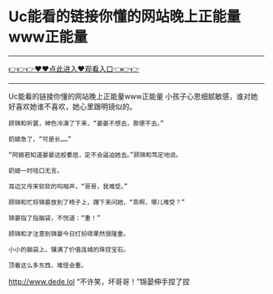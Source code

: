# Uc能看的链接你懂的网站晚上正能量www正能量

<hr/><a href="https://github.com/etdfr/piqi/issues/1">👉👉👉♥♥点此进入♥观看入口👈👉👉</a><hr/>

Uc能看的链接你懂的网站晚上正能量www正能量
小孩子心思细腻敏感，谁对她好喜欢她谁不喜欢，她心里跟明镜似的。

    顾锦和听罢，神色冷漠了下来，“晏晏不想去，那便不去。”

    奶娘急了，“可是长……”

    “阿娘若知道晏晏这般委屈，定不会逼迫她去。”顾锦和笃定地说。

    奶娘一时哑口无言。

    耳边又传来软软的呜咽声，“哥哥，我难受。”

    顾锦和忙将锦晏放到了椅子上，蹲下来问她，“乖啊，哪儿难受？”

    锦晏指了指脑袋，不悦道：“重！”

    顾锦和才注意到锦晏今日打扮得果然很隆重。

    小小的脑袋上，镶满了价值连城的珠钗宝石。

    顶着这么多东西，难怪会重。
http://www.dede.lol
    “不许笑，坏哥哥！”锦晏伸手捏了捏
